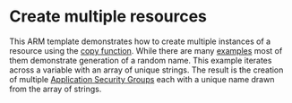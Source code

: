 # Create multiple resources

This ARM template demonstrates how to create multiple instances of a resource using the [copy function](https://docs.microsoft.com/en-us/azure/azure-resource-manager/templates/copy-variables).  While there are many [examples](https://docs.microsoft.com/en-us/azure/azure-resource-manager/templates/template-tutorial-create-multiple-instances?tabs=azure-cli) most of them demonstrate generation of a random name.  This example iterates across a variable with an array of unique strings.  The result is the creation of multiple [Application Security Groups](https://docs.microsoft.com/en-us/azure/virtual-network/application-security-groups) each with a unique name drawn from the array of strings.

